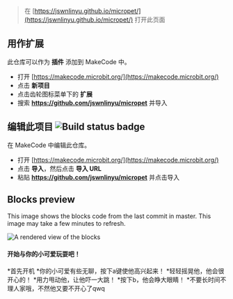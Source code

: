 
> 在 [https://jswnlinyu.github.io/micropet/](https://jswnlinyu.github.io/micropet/) 打开此页面

## 用作扩展

此仓库可以作为 **插件** 添加到 MakeCode 中。

* 打开 [https://makecode.microbit.org/](https://makecode.microbit.org/)
* 点击 **新项目**
* 点击齿轮图标菜单下的 **扩展**
* 搜索 **https://github.com/jswnlinyu/micropet** 并导入

## 编辑此项目 ![Build status badge](https://github.com/jswnlinyu/micropet/workflows/MakeCode/badge.svg)

在 MakeCode 中编辑此仓库。

* 打开 [https://makecode.microbit.org/](https://makecode.microbit.org/)
* 点击 **导入**，然后点击 **导入 URL**
* 粘贴 **https://github.com/jswnlinyu/micropet** 并点击导入

## Blocks preview

This image shows the blocks code from the last commit in master.
This image may take a few minutes to refresh.

![A rendered view of the blocks](https://github.com/jswnlinyu/micropet/raw/master/.github/makecode/blocks.png)


#### 开始与你的小可爱玩耍吧！
*首先开机
*你的小可爱有些无聊，按下a键使他高兴起来！
*轻轻摇晃他，他会很开心的！
*用力甩动他，让他吓一大跳！
*按下b，他会睁大眼睛！
*不要长时间不理人家哦，不然他又要不开心了qwq








